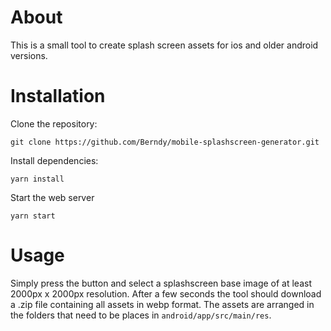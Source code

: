 # About

This is a small tool to create splash screen assets for ios and older android versions.

# Installation

Clone the repository:
```
git clone https://github.com/Berndy/mobile-splashscreen-generator.git
```

Install dependencies:
```
yarn install
```

Start the web server
```
yarn start
```

# Usage
Simply press the button and select a splashscreen base image of at least 2000px x 2000px resolution. 
After a few seconds the tool should download a .zip file containing all assets in webp format. The assets are arranged in the folders that need to be places in `android/app/src/main/res`.